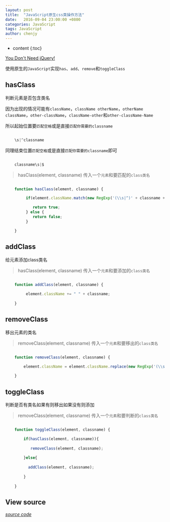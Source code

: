 ```yaml
---
layout: post
title:  "JavaScript原生css类操作方法"
date:   2016-09-04 23:00:00 +0800
categories: JavaScript
tags: JavaScript
author: chenjy
---
```


* content
{:toc}

[You Don't Need jQuery!](http://blog.garstasio.com/you-dont-need-jquery/)

使用原生的`JavaScript`实现`has`、`add`、`remove`和`toggleClass`




## hasClass

判断元素是否包含类名

因为出现的情况可能有`className`，`className otherName`，`otherName className`，`other-className`，`className-other`和`other-className-Name`

所以起始位置要`匹配空格`或是直接`匹配你需要的classname`

```js

    \s|^classname

```

同理结束位置`匹配空格`或是直接`匹配你需要的classname`即可


```js

    classname\s|$

```


> hasClass(element, classname) 传入一个`元素`和要匹配的`class类名`

```js

    function hasClass(element, classname) {

		 if(element.className.match(new RegExp('(\\s|^)' + classname + '(\\s|$)')) != null) {

			return true;
		 } else {
			return false;
		 }

	}

```

## addClass

给元素添加class类名

> hasClass(element, classname) 传入一个`元素`和要添加的`class类名`


```js

    function addClass(element, classname) {
         
         element.className += " " + classname;
         
	}

```

## removeClass

移出元素的类名

> removeClass(element, classname) 传入一个`元素`和要移出的`class类名`

```js

    function removeClass(element, classname) {

		element.className = element.className.replace(new RegExp('(\\s|^)' + classname + '(\\s|$)'), ' ');
         
	}

```

## toggleClass

判断是否有类名如果有则移出如果没有则添加

> removeClass(element, classname) 传入一个`元素`和要判断的`class类名`


```js

    function toggleClass(element, classname) {

		if(hasClass(element, classname)){
		
		   removeClass(element, classname);
		   
		}else{
		
		  addClass(element, classname);
		    
		}
         
	}

```

## View source


*[source code](https://github.com/Chenjy1225/ChenjyDemo/blob/gh-pages/js/noneed_jquery.js)*